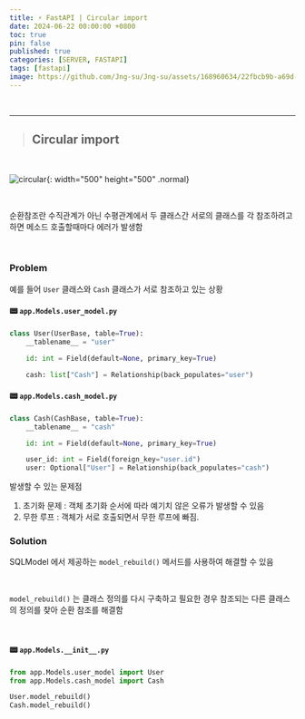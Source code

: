 ```yaml
---
title: ⚡ FastAPI | Circular import
date: 2024-06-22 00:00:00 +0800
toc: true
pin: false
published: true
categories: [SERVER, FASTAPI]
tags: [fastapi]
image: https://github.com/Jng-su/Jng-su/assets/168960634/22fbcb9b-a69d-4154-9519-07c66b8a7681
---
```


<br>

---

> ## Circular import

<br>

![circular](https://github.com/Jng-su/Jng-su/assets/168960634/db9bdcd0-77b8-4f1d-83af-caa21d4450aa){: width="500" height="500" .normal}

<br>

순환참조란 수직관계가 아닌 수평관계에서 두 클래스간 서로의 클래스를 각 참조하려고 하면 메소드 호출할때마다 에러가 발생함

<br>

### Problem

예를 들어 `User` 클래스와 `Cash` 클래스가 서로 참조하고 있는 상황

#### 📟 `app.Models.user_model.py`

```python
class User(UserBase, table=True):
    __tablename__ = "user"

    id: int = Field(default=None, primary_key=True)

    cash: list["Cash"] = Relationship(back_populates="user")
```

#### 📟 `app.Models.cash_model.py`

```python
class Cash(CashBase, table=True):
    __tablename__ = "cash"

    id: int = Field(default=None, primary_key=True)

    user_id: int = Field(foreign_key="user.id")
    user: Optional["User"] = Relationship(back_populates="cash")
```

발생할 수 있는 문제점
1. 초기화 문제 : 객체 초기화 순서에 따라 예기치 않은 오류가 발생할 수 있음
2. 무한 루프 : 객체가 서로 호출되면서 무한 루프에 빠짐.

### Solution

SQLModel 에서 제공하는 `model_rebuild()` 메서드를 사용하여 해결할 수 있음

<br>

`model_rebuild()` 는 클래스 정의를 다시 구축하고 필요한 경우 참조되는 다른 클래스의 정의를 찾아 순환 참조를 해결함

<br>

#### 📟 `app.Models.__init__.py`

```python
from app.Models.user_model import User
from app.Models.cash_model import Cash

User.model_rebuild()
Cash.model_rebuild()
```